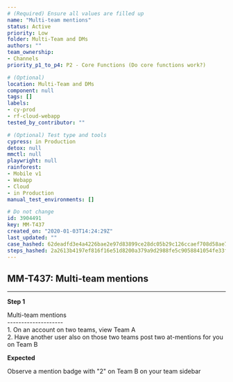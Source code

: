 ```yaml
---
# (Required) Ensure all values are filled up
name: "Multi-team mentions"
status: Active
priority: Low
folder: Multi-Team and DMs
authors: ""
team_ownership:
- Channels
priority_p1_to_p4: P2 - Core Functions (Do core functions work?)

# (Optional)
location: Multi-Team and DMs
component: null
tags: []
labels:
- cy-prod
- rf-cloud-webapp
tested_by_contributor: ""

# (Optional) Test type and tools
cypress: in Production
detox: null
mmctl: null
playwright: null
rainforest:
- Mobile v1
- Webapp
- Cloud
- in Production
manual_test_environments: []

# Do not change
id: 3904491
key: MM-T437
created_on: "2020-01-03T14:24:29Z"
last_updated: ""
case_hashed: 62deadfd3e4a4226bae2e97d83899ce28dc05b29c126ccaef708d58ae714ee660659f8ef9f25630c679e14f7f3072f53
steps_hashed: 2a2613b4197ef816f16e51d8200a379a9d2988fe5c9058841054fe33f1b2c790a2d74ddfeba8a8c322f88cdb1c14f0f7
---
```


<!-- (Auto-generated) Based on frontmatter's "key" and "name" -->

## MM-T437: Multi-team mentions

---

**Step 1**

Multi-team mentions\
\--------------------\
1\. On an account on two teams, view Team A\
2\. Have another user also on those two teams post two at-mentions for you on Team B

**Expected**

Observe a mention badge with "2" on Team B on your team sidebar
